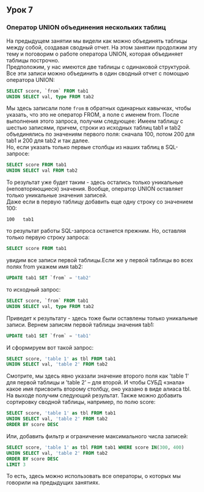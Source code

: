## Урок 7  


### Оператор UNION объединения нескольких таблиц  
На предыдущем занятии мы видели как можно объединять таблицы между собой, создавая сводный отчет. На этом занятии продолжим эту тему и поговорим о работе оператора UNION, которая объединяет таблицы построчно.  
Предположим, у нас имеются две таблицы с одинаковой структурой. Все эти записи можно объединить в один сводный отчет с помощью оператора UNION:  

```SQL
SELECT score, `from` FROM tab1
UNION SELECT val, type FROM tab2
```  

Мы здесь записали поле `from` в обратных одинарных кавычках, чтобы указать, что это не оператор FROM, а поле с именем from. После выполнения этого запроса, получим следующее: Имеем таблицу с шестью записями, причем, строки из исходных таблиц tab1 и tab2 объединялись по значениям первого поля: сначала 100, потом 200 для tab1 и 200 для tab2 и так далее.  
Но, если указать только первые столбцы из наших таблиц в SQL-запросе:  

```SQL
SELECT score FROM tab1
UNION SELECT val FROM tab2
```  

То результат уже будет таким - здесь остались только уникальные (неповторяющиеся) значения. Вообще, оператор UNION оставляет только уникальные значения записей.  
Даже если в первую таблицу добавить еще одну строку со значением 100:  

```
100   tab1
```  

то результат работы SQL-запроса останется прежним. Но, оставляя только первую строку запроса:  

```SQL
SELECT score FROM tab1
```  

увидим все записи первой таблицы.Если же у первой таблицы во всех полях from укажем имя tab2:  

```SQL
UPDATE tab1 SET `from` = 'tab2'
```  

то исходный запрос:  

```SQL
SELECT score, `from` FROM tab1
UNION SELECT val, type FROM tab2
```  

Приведет к результату - здесь тоже были оставлены только уникальные записи. Вернем записям первой таблицы значения tab1:  

```SQL
UPDATE tab1 SET `from` = 'tab1'
```  

И сформируем вот такой запрос:  

```SQL
SELECT score, 'table 1' as tbl FROM tab1
UNION SELECT val, 'table 2' FROM tab2
```

Смотрите, мы здесь явно указали значение второго поля как 'table 1' для первой таблицы и 'table 2' – для второй. И чтобы СУБД «знала» какое имя присвоить второму столбцу, оно указано в виде алиаса tbl. На выходе получим следующий результат. Также можно добавить сортировку сводной таблицы, например, по полю score:  

```SQL
SELECT score, 'table 1' as tbl FROM tab1
UNION SELECT val, 'table 2' FROM tab2
ORDER BY score DESC

```  

Или, добавить фильтр и ограничение максимального числа записей:  

```SQL  
SELECT score, 'table 1' as tbl FROM tab1 WHERE score IN(300, 400)
UNION SELECT val, 'table 2' FROM tab2
ORDER BY score DESC
LIMIT 3
```  

То есть, здесь можно использовать все операторы, о которых мы говорили на предыдущих занятиях.

